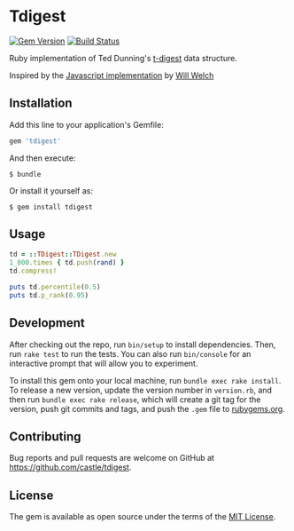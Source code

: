 # Tdigest

[![Gem Version](https://badge.fury.io/rb/tdigest.svg)](https://badge.fury.io/rb/tdigest)
[![Build Status](https://travis-ci.org/castle/tdigest.svg?branch=master)](https://travis-ci.org/castle/tdigest)

Ruby implementation of Ted Dunning's [t-digest](https://github.com/tdunning/t-digest) data structure.

Inspired by the [Javascript implementation](https://github.com/welch/tdigest) by [Will Welch](https://github.com/welch)

## Installation

Add this line to your application's Gemfile:

```ruby
gem 'tdigest'
```

And then execute:

    $ bundle

Or install it yourself as:

    $ gem install tdigest

## Usage

```ruby
td = ::TDigest::TDigest.new
1_000.times { td.push(rand) }
td.compress!

puts td.percentile(0.5)
puts td.p_rank(0.95)
```

## Development

After checking out the repo, run `bin/setup` to install dependencies. Then, run `rake test` to run the tests. You can also run `bin/console` for an interactive prompt that will allow you to experiment.

To install this gem onto your local machine, run `bundle exec rake install`. To release a new version, update the version number in `version.rb`, and then run `bundle exec rake release`, which will create a git tag for the version, push git commits and tags, and push the `.gem` file to [rubygems.org](https://rubygems.org).

## Contributing

Bug reports and pull requests are welcome on GitHub at https://github.com/castle/tdigest.


## License

The gem is available as open source under the terms of the [MIT License](http://opensource.org/licenses/MIT).

